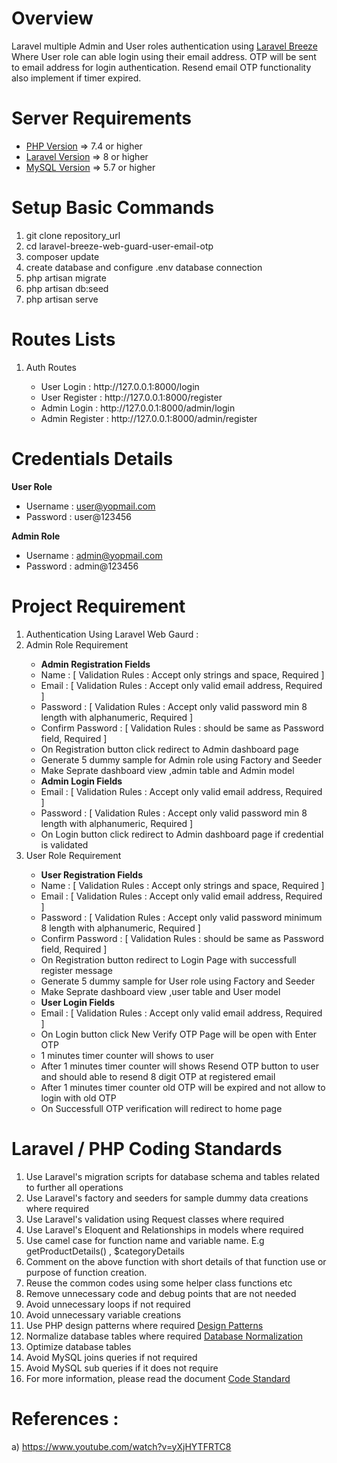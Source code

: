 # Overview
Laravel multiple Admin and User roles authentication using <a href="https://laravel.com/docs/9.x/starter-kits#laravel-breeze" target="_blank">Laravel Breeze</a> Where User role can able login using their email address. OTP will be sent to email address for login authentication. Resend email OTP functionality also implement if timer expired.

Server Requirements
=====================================
<ul>
  <li><a href="https://www.php.net/" target="_blank">PHP Version</a> => 7.4 or higher</li>
  <li><a href="https://laravel.com/docs/master" target="_blank">Laravel Version</a> => 8 or higher</li>
  <li><a href="https://www.mysql.com/" target="_blank">MySQL Version</a> => 5.7 or higher</li>
</ul>

Setup Basic Commands
=====================================
1) git clone repository_url
2) cd laravel-breeze-web-guard-user-email-otp
3) composer update
4) create database and configure .env database connection
5) php artisan migrate
6) php artisan db:seed
7) php artisan serve

Routes Lists
=====================================
<ol>
  <li> Auth Routes </li>
  <ul>
    <li>User Login : http://127.0.0.1:8000/login </li>
    <li>User Register : http://127.0.0.1:8000/register </li>
    <li>Admin Login : http://127.0.0.1:8000/admin/login </li>
    <li>Admin Register : http://127.0.0.1:8000/admin/register </li>
  </ul>
</ol>

Credentials Details
=====================================
<b>User Role</b>
<ul>
  <li>Username : <a href="mailto:user@yopmail.com">user@yopmail.com</a></li>
  <li>Password : user@123456</li>
</ul>

<b>Admin Role</b>
<ul>
  <li>Username : <a href="mailto:admin@yopmail.com">admin@yopmail.com</a></li>
  <li>Password : admin@123456</li>
</ul>

Project Requirement 
=====================================
<ol>
  <li> Authentication Using Laravel Web Gaurd : </li>
  <li>Admin Role Requirement </li>
    <ul>
      <li> <b> Admin Registration Fields </b> </li>
      <li> Name : [ Validation Rules : Accept only strings and space, Required ] </li>
      <li> Email : [ Validation Rules : Accept only valid email address, Required ] </li>
      <li> Password : [ Validation Rules : Accept only valid password min 8 length with alphanumeric, Required ] </li>
      <li> Confirm Password : [ Validation Rules : should be same as Password field, Required ] </li>
      <li> On Registration button click redirect to Admin dashboard page </li>      
      <li> Generate 5 dummy sample for Admin role using Factory and Seeder </li>      
      <li> Make Seprate dashboard view ,admin table and Admin model </li>
      <li> <b> Admin Login Fields </b> </li>
      <li> Email : [ Validation Rules : Accept only valid email address, Required ] </li>
      <li> Password : [ Validation Rules : Accept only valid password min 8 length with alphanumeric, Required ] </li>
      <li> On Login button click redirect to Admin dashboard page if credential is validated </li>
    </ul>
  <li>User Role Requirement</li>
      <ul>
          <li> <b> User Registration Fields </b> </li>
          <li> Name : [ Validation Rules : Accept only strings and space, Required ] </li>
          <li> Email : [ Validation Rules : Accept only valid email address, Required ] </li>
          <li> Password : [ Validation Rules : Accept only valid password minimum 8 length with alphanumeric, Required ] </li>
          <li> Confirm Password : [ Validation Rules : should be same as Password field, Required ] </li>
          <li> On Registration button redirect to Login Page with successfull register message </li>                              
          <li> Generate 5 dummy sample for User role using Factory and Seeder </li>          
          <li> Make Seprate dashboard view ,user table and User model </li>
          <li> <b> User Login Fields </b> </li>
          <li> Email : [ Validation Rules : Accept only valid email address, Required ] </li>          
          <li> On Login button click New Verify OTP Page will be open with Enter OTP </li>
          <li> 1 minutes timer counter will shows to user </li>
          <li> After 1 minutes timer counter will shows Resend OTP button to user and should able to resend 8 digit OTP at registered email</li>
          <li> After 1 minutes timer counter old OTP will be expired and not allow to login with old OTP</li>
          <li> On Successfull OTP verification will redirect to home page </li>
      </ul>
</ol>

# Laravel / PHP Coding Standards
<ol>
 <li>Use Laravel's migration scripts for database schema and tables related to further all operations</li>
 <li>Use Laravel's factory and seeders for sample dummy data creations where required</li>
 <li>Use Laravel's validation using Request classes where required</li>
 <li>Use Laravel's Eloquent and Relationships in models where required</li>
 <li>Use camel case for function name and variable name. E.g getProductDetails() , $categoryDetails </li>
 <li>Comment on the above function with short details of that function use or purpose of function creation. </li>
 <li>Reuse the common codes using some helper class functions etc</li>
 <li>Remove unnecessary code and debug points that are not needed</li>
 <li>Avoid unnecessary loops if not required</li>
 <li>Avoid unnecessary variable creations</li>
 <li>Use PHP design patterns where required <a href="https://refactoring.guru/design-patterns/php" target="_blank">Design Patterns</a></li>    <li>Normalize database tables where required <a href="https://www.guru99.com/database-normalization.html" target="_blank">Database Normalization</a></li>
 <li>Optimize database tables</li>
 <li>Avoid MySQL joins queries if not required</li>
 <li>Avoid MySQL sub queries if it does not require</li>
 <li>For more information, please read the document <a href="https://drive.google.com/drive/folders/1_nxEPw01QnVkVQfZ2WtXyeX7NcQ6ENdh" target='_blank'>Code Standard</a>
</ol>
  
References : 
=====================================
a) https://www.youtube.com/watch?v=yXjHYTFRTC8

